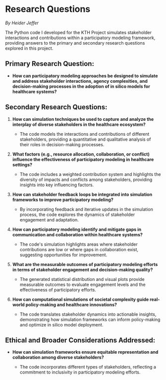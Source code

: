 # **Research Questions**

*By Heider Jeffer*

The Python code I developed for the KTH Project simulates stakeholder
interactions and contributions within a participatory modeling
framework, providing answers to the primary and secondary research
questions explored in this project.

## **Primary Research Question:**

-   **How can participatory modeling approaches be designed to simulate
    and address stakeholder interactions, agency complexities, and
    decision-making processes in the adoption of in silico models for
    healthcare systems?**

## **Secondary Research Questions:**

1.  **How can simulation techniques be used to capture and analyze the
    interplay of diverse stakeholders in the healthcare ecosystem?**

    -   The code models the interactions and contributions of different
        stakeholders, providing a quantitative and qualitative analysis
        of their roles in decision-making processes.

2.  **What factors (e.g., resource allocation, collaboration, or
    conflict) influence the effectiveness of participatory modeling in
    healthcare settings?**

    -   The code includes a weighted contribution system and highlights
        the diversity of impacts and conflicts among stakeholders,
        providing insights into key influencing factors.

3.  **How can stakeholder feedback loops be integrated into simulation
    frameworks to improve participatory modeling?**

    -   By incorporating feedback and iterative updates in the
        simulation process, the code explores the dynamics of
        stakeholder engagement and adaptation.

4.  **How can participatory modeling identify and mitigate gaps in
    communication and collaboration within healthcare systems?**

    -   The code\'s simulation highlights areas where stakeholder
        contributions are low or where gaps in collaboration exist,
        suggesting opportunities for improvement.

5.  **What are the measurable outcomes of participatory modeling efforts
    in terms of stakeholder engagement and decision-making quality?**

    -   The generated statistical distribution and visual plots provide
        measurable outcomes to evaluate engagement levels and the
        effectiveness of participatory efforts.

6.  **How can computational simulations of societal complexity guide
    real-world policy-making and healthcare innovations?**

    -   The code translates stakeholder dynamics into actionable
        insights, demonstrating how simulation frameworks can inform
        policy-making and optimize in silico model deployment.

## **Ethical and Broader Considerations Addressed:**

-   **How can simulation frameworks ensure equitable representation and
    collaboration among diverse stakeholders?**

    -   The code incorporates different types of stakeholders,
        reflecting a commitment to inclusivity in participatory modeling
        efforts.
